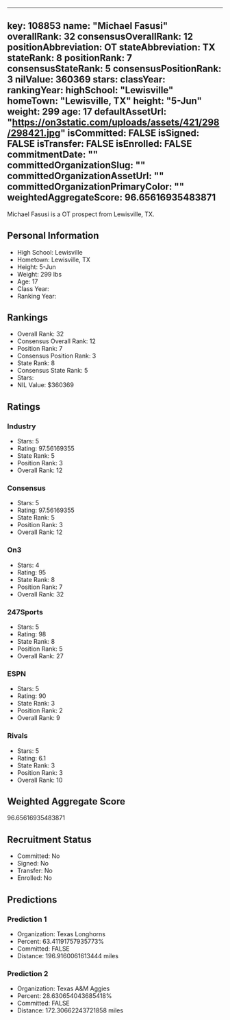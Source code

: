 ---
  key: 108853
  name: "Michael Fasusi"
  overallRank: 32
  consensusOverallRank: 12
  positionAbbreviation: OT
  stateAbbreviation: TX
  stateRank: 8
  positionRank: 7
  consensusStateRank: 5
  consensusPositionRank: 3
  nilValue: 360369
  stars: 
  classYear: 
  rankingYear: 
  highSchool: "Lewisville"
  homeTown: "Lewisville, TX"
  height: "5-Jun"
  weight: 299
  age: 17
  defaultAssetUrl: "https://on3static.com/uploads/assets/421/298/298421.jpg"
  isCommitted: FALSE
  isSigned: FALSE
  isTransfer: FALSE
  isEnrolled: FALSE
  commitmentDate: ""
  committedOrganizationSlug: ""
  committedOrganizationAssetUrl: ""
  committedOrganizationPrimaryColor: ""
  weightedAggregateScore: 96.65616935483871
  ---
  
  Michael Fasusi is a OT prospect from Lewisville, TX.
  
  ## Personal Information
  - High School: Lewisville
  - Hometown: Lewisville, TX
  - Height: 5-Jun
  - Weight: 299 lbs
  - Age: 17
  - Class Year: 
  - Ranking Year: 
  
  ## Rankings
  - Overall Rank: 32
  - Consensus Overall Rank: 12
  - Position Rank: 7
  - Consensus Position Rank: 3
  - State Rank: 8
  - Consensus State Rank: 5
  - Stars: 
  - NIL Value: $360369
  
  ## Ratings
  
  ### Industry
  - Stars: 5
  - Rating: 97.56169355
  - State Rank: 5
  - Position Rank: 3
  - Overall Rank: 12
  
  ### Consensus
  - Stars: 5
  - Rating: 97.56169355
  - State Rank: 5
  - Position Rank: 3
  - Overall Rank: 12
  
  ### On3
  - Stars: 4
  - Rating: 95
  - State Rank: 8
  - Position Rank: 7
  - Overall Rank: 32
  
  ### 247Sports
  - Stars: 5
  - Rating: 98
  - State Rank: 8
  - Position Rank: 5
  - Overall Rank: 27
  
  ### ESPN
  - Stars: 5
  - Rating: 90
  - State Rank: 3
  - Position Rank: 2
  - Overall Rank: 9
  
  ### Rivals
  - Stars: 5
  - Rating: 6.1
  - State Rank: 3
  - Position Rank: 3
  - Overall Rank: 10
  
  ## Weighted Aggregate Score
  96.65616935483871
  
  ## Recruitment Status
  - Committed: No
  - Signed: No
  - Transfer: No
  - Enrolled: No
  
  
  
  ## Predictions
  
  ### Prediction 1
  - Organization: Texas Longhorns
  - Percent: 63.41191757935773%
  - Committed: FALSE
  - Distance: 196.9160061613444 miles
  
  ### Prediction 2
  - Organization: Texas A&M Aggies
  - Percent: 28.630654043685418%
  - Committed: FALSE
  - Distance: 172.30662243721858 miles
  